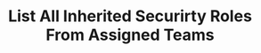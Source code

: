 ---
layout: queryPage
title: List All Inherited Securirty Roles From Assigned Teams
tablePlural: systemusers 
queryName: My-Inherited-Roles-From-Assigned-Teams.xml
---